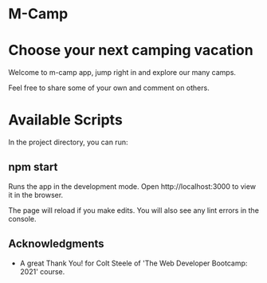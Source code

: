 # M-Camp

# Choose your next camping vacation

Welcome to m-camp app, jump right in and explore our many camps.

Feel free to share some of your own and comment on others.

# Available Scripts

In the project directory, you can run:

## npm start

Runs the app in the development mode.
Open http://localhost:3000 to view it in the browser.

The page will reload if you make edits.
You will also see any lint errors in the console.

## Acknowledgments

* A great Thank You! for Colt Steele of 'The Web Developer Bootcamp: 2021' course.
